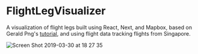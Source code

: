 # FlightLegVisualizer

A visualization of flight legs built using React, Next, and Mapbox, based on Gerald Png's [tutorial](https://medium.com/greatescapeco/visualizing-flight-legs-using-react-mapbox-and-deck-gl-18e22771d53e), and using flight data tracking flights from Singapore.

![Screen Shot 2019-03-30 at 18 27 35](https://user-images.githubusercontent.com/25869284/55280189-e1420980-5319-11e9-8421-0240c38baa9c.png)
